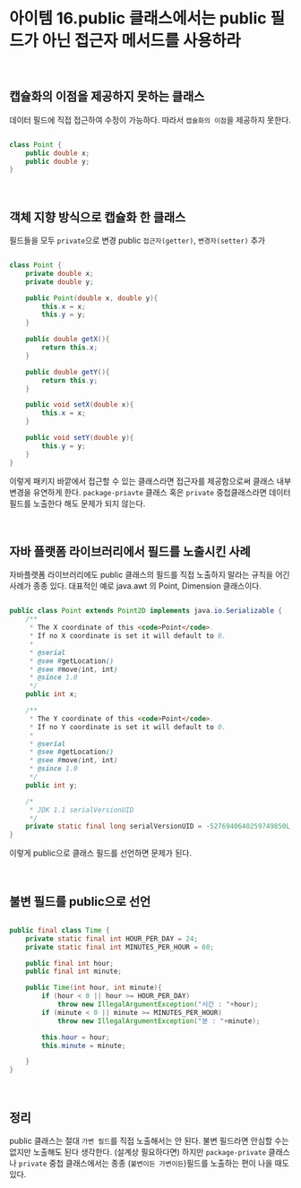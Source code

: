 # 아이템 16.public 클래스에서는 public 필드가 아닌 접근자 메서드를 사용하라

<br>

## 캡슐화의 이점을 제공하지 못하는 클래스
데이터 필드에 직접 접근하여 수정이 가능하다. 따라서 `캡슐화의 이점`을 제공하지 못한다.

```java 

class Point {
    public double x;
    public double y;
}

```

<br>

## 객체 지향 방식으로 캡슐화 한 클래스
필드들을 모두 `private`으로 변경
public `접근자(getter)`, `변경자(setter)` 추가

```java

class Point {
    private double x;
    private double y;

    public Point(double x, double y){
        this.x = x;
        this.y = y;
    }

    public double getX(){
        return this.x;
    }

    public double getY(){
        return this.y;
    }

    public void setX(double x){
        this.x = x;
    }

    public void setY(double y){
        this.y = y;
    }
}

```
이렇게 패키지 바깥에서 접근할 수 있는 클래스라면 접근자를 제공함으로써 클래스 내부 변경을 유연하게 한다.
`package-priavte` 클래스 혹은 `private` 중첩클래스라면 데이터 필드를 노출한다 해도 문제가 되지 않는다.

<br>

## 자바 플랫폼 라이브러리에서 필드를 노출시킨 사례
자바플랫폼 라이브러리에도 public 클래스의 필드를 직접 노출하지 말라는 규칙을 어긴 사례가 종종 있다.
대표적인 예로 java.awt 의 Point, Dimension 클래스이다.

```java

public class Point extends Point2D implements java.io.Serializable {
    /**
     * The X coordinate of this <code>Point</code>.
     * If no X coordinate is set it will default to 0.
     *
     * @serial
     * @see #getLocation()
     * @see #move(int, int)
     * @since 1.0
     */
    public int x;

    /**
     * The Y coordinate of this <code>Point</code>.
     * If no Y coordinate is set it will default to 0.
     *
     * @serial
     * @see #getLocation()
     * @see #move(int, int)
     * @since 1.0
     */
    public int y;

    /*
     * JDK 1.1 serialVersionUID
     */
    private static final long serialVersionUID = -5276940640259749850L;
}
```
이렇게 public으로 클래스 필드를 선언하면 문제가 된다.

<br>

## 불변 필드를 public으로 선언

```java

public final class Time {
	private static final int HOUR_PER_DAY = 24;
	private static final int MINUTES_PER_HOUR = 60;

	public final int hour;
	public final int minute;

	public Time(int hour, int minute){
		if (hour < 0 || hour >= HOUR_PER_DAY)
			throw new IllegalArgumentException("시간 : "+hour);
		if (minute < 0 || minute >= MINUTES_PER_HOUR)
			throw new IllegalArgumentException("분 : "+minute);

		this.hour = hour;
		this.minute = minute;

	}
}

```

<br>

## 정리
public 클래스는 절대 `가변 필드`를 직접 노출해서는 안 된다.
불변 필드라면 안심할 수는 없지만 노출해도 된다 생각한다. (설계상 필요하다면)
하지만 `package-private` 클래스나 `private` 중첩 클래스에서는 종종 (`불변이든 가변이든`)필드를 노출하는 편이 나을 때도 있다.
